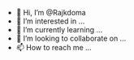 - 👋 Hi, I’m @Rajkdoma
- 👀 I’m interested in ...
- 🌱 I’m currently learning ...
- 💞️ I’m looking to collaborate on ...
- 📫 How to reach me ...

<!---
Rajkdoma/Rajkdoma is a ✨ special ✨ repository because its `README.md` (this file) appears on your GitHub profile.
You can click the Preview link to take a look at your changes.
--->
